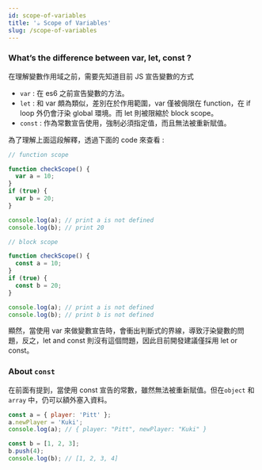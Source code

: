 ```yaml
---
id: scope-of-variables
title: '☕ Scope of Variables'
slug: /scope-of-variables
---
```


### What’s the difference between var, let, const ?

在理解變數作用域之前，需要先知道目前 JS 宣告變數的方式

- `var` : 在 es6 之前宣告變數的方法。
- `let` : 和 var 頗為類似，差別在於作用範圍，var 僅被侷限在 function，在 if loop 外仍會汙染 global 環境。而 let 則被限縮於 block scope。
- `const` : 作為常數宣告使用，強制必須指定值，而且無法被重新賦值。

為了理解上面這段解釋，透過下面的 code 來查看 :

```javascript
// function scope

function checkScope() {
  var a = 10;
}
if (true) {
  var b = 20;
}

console.log(a); // print a is not defined
console.log(b); // print 20
```

```javascript
// block scope

function checkScope() {
  const a = 10;
}
if (true) {
  const b = 20;
}

console.log(a); // print a is not defined
console.log(b); // print b is not defined
```

顯然，當使用 var 來做變數宣告時，會衝出判斷式的界線，導致汙染變數的問題，反之，let and const 則沒有這個問題，因此目前開發建議僅採用 let or const。

### About `const`

在前面有提到，當使用 const 宣告的常數，雖然無法被重新賦值。但在`object` 和 `array` 中，仍可以額外塞入資料。

```javascript
const a = { player: 'Pitt' };
a.newPlayer = 'Kuki';
console.log(a); // { player: "Pitt", newPlayer: "Kuki" }
```

```javascript
const b = [1, 2, 3];
b.push(4);
console.log(b); // [1, 2, 3, 4]
```
